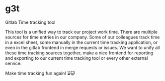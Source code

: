 # g3t
Gitlab Time tracking tool

This tool is a unified way to track our project work time. There are multiple sources for time entries in our company.
Some of our colleagues track time in a excel sheet, some manually in the current time tracking application, or even in
the gitlab frontend in merge requests or issues. We want to unify all these time tracking sources together, make a nice
frontend for reporting and exporting to our current time tracking tool or every other external service.

Make time tracking fun again! :hourglass::smiley_cat:


